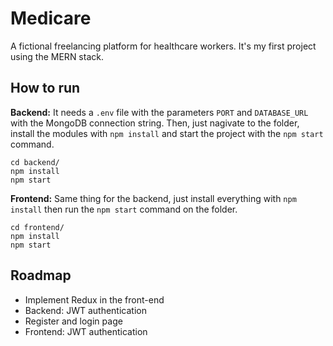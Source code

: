 Medicare
======

A fictional freelancing platform for healthcare workers. It's my first project using the MERN stack.


## How to run

**Backend:**
It needs a `.env` file with the parameters `PORT` and `DATABASE_URL` with the MongoDB connection string. Then, just nagivate to the folder, install the modules with `npm install` and start the project with the `npm start` command.

    cd backend/
    npm install
    npm start


**Frontend:** Same thing for the backend, just install everything with `npm install` then run the `npm start` command on the folder.

    cd frontend/
    npm install
    npm start

## Roadmap

* Implement Redux in the front-end
* Backend: JWT authentication
* Register and login page
* Frontend: JWT authentication